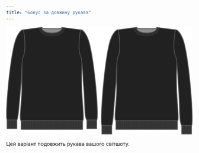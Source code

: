 ```yaml
---
title: "Бонус за довжину рукава"
---
```


![Бонус за довжину рукава](sleevelengthbonus.svg)

Цей варіант подовжить рукава вашого світшоту.




